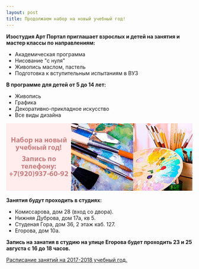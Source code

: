 ```yaml
---
layout: post
title: Продолжаем набор на новый учебный год!
---
```

<p style="font-weight: bold;">Изостудия Арт Портал приглашает взроcлых и детей на занятия и мастер классы по направлениям:</p>
<ul>
	<li>Академическая программа</li>
	<li>Hисование "с нуля"</li>
	<li>Живопись маслом, пастель</li>
	<li>Подготовка к вступительным испытаниям в ВУЗ</li>
</ul>
<p style="font-weight: bold;">В программе для детей от 5 до 14 лет:</p>
<ul>
	<li>Живопись</li>
	<li>Графика</li>
	<li>Декоративно-прикладное искусство</li>
	<li>Все виды дизайна</li>
</ul>
<p style="text-align: center;"><img src="/img/post/2016-07-15/new-season.jpg" alt="Арт Портал новый учебный год"></p>
<p style="font-weight: bold;">Занятия будут проходить в студиях:</p>
<ul>
	<li>Комиссарова, дом 28 (вход со двора).</li>
	<li>Нижняя Дуброва, дом 17а, кв 5.</li>
	<li>Студеная Гора, дом 36, 2 этаж каб. 127.</li>
	<li>Егорова, дом 10а.</li>
</ul>
<p style="font-weight: bold;">Запись на занатия в студию на улице Егорова будет проходить 23 и 25 августа с 16 до 18 часов.</p>
<p><a href="/schedule/">Расписание занятий на 2017-2018 учебный год.</a></p>


